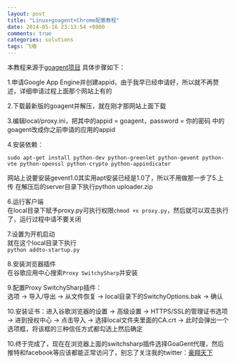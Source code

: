 ```yaml
---
layout: post
title: "Linux+goagent+Chrome配置教程"
date: 2014-05-16 23:13:54 +0800
comments: true
categories: solutions
tags: 飞墙
---
```

本教程来源于[goagent项目](https://code.google.com/p/goagent/)
具体步骤如下：

1.申请Google App Engine并创建appid，由于我早已经申请好，所以就不再赘述，详细申请过程上面那个网站上有的

2.下载最新版的goagent并解压，就在刚才那网站上面下载

3.编辑local/proxy.ini，把其中的appid = goagent，password = 你的密码 中的goagent改成你之前申请的应用的appid

<!--more-->
4.安装依赖：

    sudo apt-get install python-dev python-greenlet python-gevent python-vte python-openssl python-crypto python-appindicator
网站上说要安装gevent1.0其实用apt安装已经是1.0了，所以不用做那一步了5.上传
在解压后的server目录下执行python uploader.zip

6.运行客户端  
在local目录下赋予proxy.py可执行权限`chmod +x proxy.py`，然后就可以双击执行了，运行过程中请不要关闭

7.设置为开机启动  
就在这个local目录下执行  
`python addto-startup.py`

8.安装浏览器插件  
在谷歌应用中心搜索`Proxy SwitchySharp`并安装

9.配置Proxy SwitchySharp插件：  
选项 -> 导入/导出 -> 从文件恢复 -> local目录下的SwitchyOptions.bak -> 确认

10.安装证书：进入谷歌浏览器的设置 -> 高级设置 -> HTTPS/SSL的管理证书选项 -> 进到授权中心 -> 点击导入 -> 选择local文件夹里面的CA.crt -> 此时会弹出一个选项框，将该框的三种信任方式都勾选上然后确定

10.终于完成了，现在在浏览器上面的switchsharp插件选择GoaGent代理，然后推特和facebook等应该都能正常访问了，别忘了关注我的twitter：[豪翔天下](https://twitter.com/haofly)


